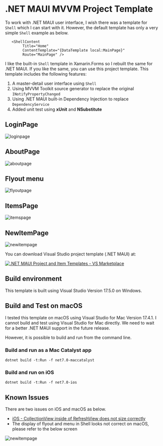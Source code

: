 # .NET MAUI MVVM Project Template

To work with .NET MAUI user interface, I wish there was a template for `Shell` which I can start with it. However, the default template has only a very simple `Shell` example as below.

```
   <ShellContent
        Title="Home"
        ContentTemplate="{DataTemplate local:MainPage}"
        Route="MainPage" />
```

I like the built-in `Shell` template in Xamarin.Forms so I rebuilt the same for .NET MAUI. If you like the same, you can use this project template.
This template includes the following features:

1. A master-detail user interface using `Shell`
2. Using MVVM Toolkit source generator to replace the original `INotifyPropertyChanged`
3. Using .NET MAUI built-in Dependency Injection to replace `DependencyService`
4. Added unit test using **xUnit** and **NSubstitute**

## LoginPage

![loginpage](https://shugaoye.github.io/PassXYZ.MauiTemplate/images/maui01.png)

## AboutPage

![aboutpage](https://shugaoye.github.io/PassXYZ.MauiTemplate/images/maui02.png)

## Flyout menu

![flyoutpage](https://shugaoye.github.io/PassXYZ.MauiTemplate/images/maui03.png)

## ItemsPage

![itemspage](https://shugaoye.github.io/PassXYZ.MauiTemplate/images/maui04.png)

## NewItemPage

![newitempage](https://shugaoye.github.io/PassXYZ.MauiTemplate/images/maui05.png)

You can download Visual Studio project template (.NET MAUI) at:

[![.NET MAUI Project and Item Templates - VS Marketplace](https://badgen.net/vs-marketplace/v/shugaoye.maui)](https://marketplace.visualstudio.com/items?itemName=shugaoye.maui)

## Build environment

This template is built using Visual Studio Version 17.5.0 on Windows.

## Build and Test on macOS

I tested this template on macOS using Visual Studio for Mac Version 17.4.1. I cannot build and test using Visual Studio for Mac directly. We need to wait for a better .NET MAUI support in the future release. 

However, it is possible to build and run from the command line.

### Build and run as a Mac Catalyst app

```
dotnet build -t:Run -f net7.0-maccatalyst
```

### Build and run on iOS

```
dotnet build -t:Run -f net7.0-ios
```

## Known Issues

There are two issues on iOS and macOS as below.

- [iOS - CollectionView inside of RefreshView does not size correctly](https://github.com/dotnet/maui/issues/7315)
- The display of flyout and menu in Shell looks not correct on macOS, please refer to the below screen

![newitempage](https://shugaoye.github.io/PassXYZ.MauiTemplate/images/maui07.png)